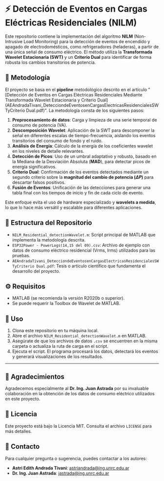# ⚡ Detección de Eventos en Cargas Eléctricas Residenciales (NILM)

Este repositorio contiene la implementación del algoritmo **NILM** (Non-Intrusive Load Monitoring) para la detección de eventos de encendido y apagado de electrodomésticos, como refrigeradores (heladeras), a partir de una única señal de consumo eléctrico. El método utiliza la **Transformada Wavelet Estacionaria (SWT)** y un **Criterio Dual** para identificar de forma robusta los cambios transitorios de potencia.

## 📝 Metodología

El proyecto se basa en el **pipeline** metodológico descrito en el artículo "[Detección de Eventos en Cargas Eléctricas Residenciales Mediante Transformada Wavelet Estacionaria y Criterio Dual](AEAndradaTivani_DetecciondeEventosenCargasElectricasResidencialesSWTyCriterio Dual.pdf)". La metodología consta de los siguientes pasos:

1.  **Preprocesamiento de datos**: Carga y limpieza de una serie temporal de consumo de potencia (VA).
2.  **Descomposición Wavelet**: Aplicación de la SWT para descomponer la señal en diferentes escalas de tiempo-frecuencia, aislando los eventos transitorios del consumo de fondo y el ruido.
3.  **Análisis de Energía**: Cálculo de la energía de los coeficientes wavelet en los niveles de detalle relevantes.
4.  **Detección de Picos**: Uso de un umbral adaptativo y robusto, basado en la Mediana de la Desviación Absoluta (**MAD**), para detectar picos de energía significativos.
5.  **Criterio Dual**: Confirmación de los eventos detectados mediante un segundo criterio sobre la **magnitud del cambio de potencia ($\Delta P$)** para descartar falsos positivos.
6.  **Fusión de Eventos**: Unificación de las detecciones para generar una tabla final con los tiempos de inicio y fin de cada ciclo de evento.

Este enfoque evita el uso de hardware especializado y **wavelets a medida**, lo que lo hace más versátil y escalable para diferentes aplicaciones.

## 📂 Estructura del Repositorio

-   `NILM_Residential_detectionWavelet.m`: Script principal de MATLAB que implementa la metodología descrita.
-   `ESP32Power - PowerLogs(14,15 del 09).csv`: Archivo de ejemplo con datos de consumo eléctrico residencial (Vrms, Irms) utilizados para las pruebas.
-   `AEAndradaTivani_DetecciondeEventosenCargasElectricasResidencialesSWTyCriterio Dual.pdf`: Tesis o artículo científico que fundamenta el desarrollo del proyecto.

## ⚙️ Requisitos

-   MATLAB (se recomienda la versión R2020b o superior).
-   Se puede requerir la Toolbox de Wavelet de MATLAB.

## 🚀 Uso

1.  Clona este repositorio en tu máquina local.
2.  Abre el archivo `NILM_Residential_detectionWavelet.m` en MATLAB.
3.  Asegúrate de que los archivos de datos `.csv` se encuentren en la misma carpeta o actualiza la ruta de carga en el script.
4.  Ejecuta el script. El programa procesará los datos, detectará los eventos y generará visualizaciones de los resultados.

---

## 🤝 Agradecimientos

Agradecemos especialmente al **Dr. Ing. Juan Astrada** por su invaluable colaboración en la obtención de los datos de consumo eléctrico utilizados en este proyecto.

## 📜 Licencia

Este proyecto está bajo la Licencia MIT. Consulta el archivo `LICENSE` para más detalles.

## 📧 Contacto

Para cualquier pregunta o sugerencia, puedes contactar a los autores:

-   **Astri Edith Andrada Tivani**: astriandrada@ing.unrc.edu.ar
-   **Dr. Ing. Juan Astrada**: jastrada@ing.unrc.edu.ar
